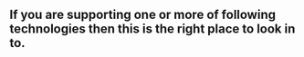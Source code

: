 ## If you are supporting one or more of following technologies then this is the right place to look in to.


